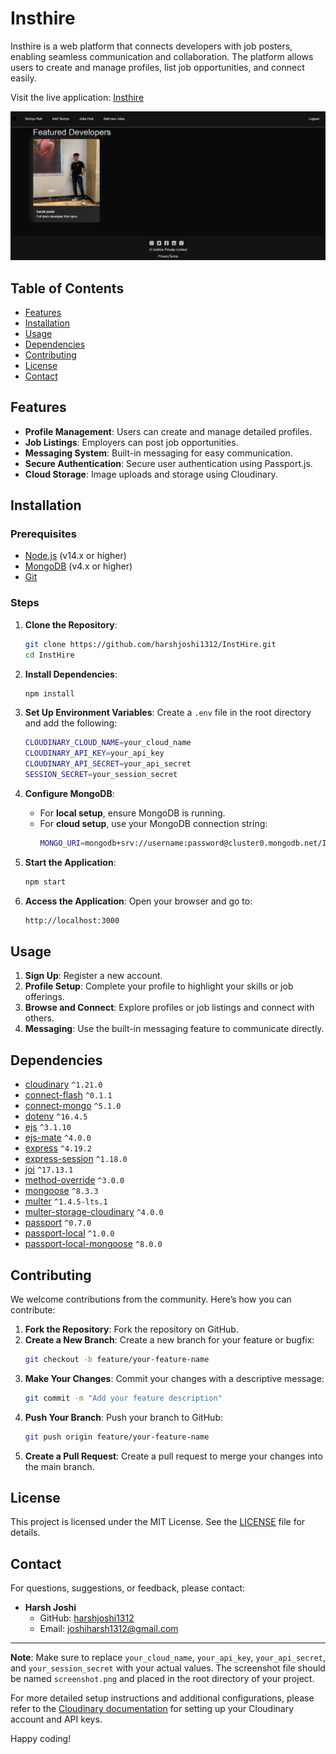 ﻿# Insthire

Insthire is a web platform that connects developers with job posters, enabling seamless communication and collaboration. The platform allows users to create and manage profiles, list job opportunities, and connect easily.

Visit the live application: [Insthire](https://insthire.onrender.com/first)

![Insthire Screenshot](./screenshot1.png.png)

## Table of Contents
- [Features](#features)
- [Installation](#installation)
- [Usage](#usage)
- [Dependencies](#dependencies)
- [Contributing](#contributing)
- [License](#license)
- [Contact](#contact)

## Features
- **Profile Management**: Users can create and manage detailed profiles.
- **Job Listings**: Employers can post job opportunities.
- **Messaging System**: Built-in messaging for easy communication.
- **Secure Authentication**: Secure user authentication using Passport.js.
- **Cloud Storage**: Image uploads and storage using Cloudinary.

## Installation

### Prerequisites
- [Node.js](https://nodejs.org/) (v14.x or higher)
- [MongoDB](https://www.mongodb.com/) (v4.x or higher)
- [Git](https://git-scm.com/)

### Steps

1. **Clone the Repository**:
    ```bash
    git clone https://github.com/harshjoshi1312/InstHire.git
    cd InstHire
    ```

2. **Install Dependencies**:
    ```bash
    npm install
    ```

3. **Set Up Environment Variables**:
    Create a `.env` file in the root directory and add the following:
    ```bash
    CLOUDINARY_CLOUD_NAME=your_cloud_name
    CLOUDINARY_API_KEY=your_api_key
    CLOUDINARY_API_SECRET=your_api_secret
    SESSION_SECRET=your_session_secret
    ```

4. **Configure MongoDB**:
    - For **local setup**, ensure MongoDB is running.
    - For **cloud setup**, use your MongoDB connection string:
      ```bash
      MONGO_URI=mongodb+srv://username:password@cluster0.mongodb.net/InstHire?retryWrites=true&w=majority
      ```

5. **Start the Application**:
    ```bash
    npm start
    ```

6. **Access the Application**:
    Open your browser and go to:
    ```bash
    http://localhost:3000
    ```

## Usage

1. **Sign Up**: Register a new account.
2. **Profile Setup**: Complete your profile to highlight your skills or job offerings.
3. **Browse and Connect**: Explore profiles or job listings and connect with others.
4. **Messaging**: Use the built-in messaging feature to communicate directly.

## Dependencies

- [cloudinary](https://www.npmjs.com/package/cloudinary) `^1.21.0`
- [connect-flash](https://www.npmjs.com/package/connect-flash) `^0.1.1`
- [connect-mongo](https://www.npmjs.com/package/connect-mongo) `^5.1.0`
- [dotenv](https://www.npmjs.com/package/dotenv) `^16.4.5`
- [ejs](https://www.npmjs.com/package/ejs) `^3.1.10`
- [ejs-mate](https://www.npmjs.com/package/ejs-mate) `^4.0.0`
- [express](https://www.npmjs.com/package/express) `^4.19.2`
- [express-session](https://www.npmjs.com/package/express-session) `^1.18.0`
- [joi](https://www.npmjs.com/package/joi) `^17.13.1`
- [method-override](https://www.npmjs.com/package/method-override) `^3.0.0`
- [mongoose](https://www.npmjs.com/package/mongoose) `^8.3.3`
- [multer](https://www.npmjs.com/package/multer) `^1.4.5-lts.1`
- [multer-storage-cloudinary](https://www.npmjs.com/package/multer-storage-cloudinary) `^4.0.0`
- [passport](https://www.npmjs.com/package/passport) `^0.7.0`
- [passport-local](https://www.npmjs.com/package/passport-local) `^1.0.0`
- [passport-local-mongoose](https://www.npmjs.com/package/passport-local-mongoose) `^8.0.0`

## Contributing

We welcome contributions from the community. Here’s how you can contribute:

1. **Fork the Repository**: Fork the repository on GitHub.
2. **Create a New Branch**: Create a new branch for your feature or bugfix:
    ```bash
    git checkout -b feature/your-feature-name
    ```
3. **Make Your Changes**: Commit your changes with a descriptive message:
    ```bash
    git commit -m "Add your feature description"
    ```
4. **Push Your Branch**: Push your branch to GitHub:
    ```bash
    git push origin feature/your-feature-name
    ```
5. **Create a Pull Request**: Create a pull request to merge your changes into the main branch.

## License

This project is licensed under the MIT License. See the [LICENSE](./LICENSE) file for details.

## Contact

For questions, suggestions, or feedback, please contact:

- **Harsh Joshi**
  - GitHub: [harshjoshi1312](https://github.com/harshjoshi1312)
  - Email: joshiharsh1312@gmail.com

---

**Note**: Make sure to replace `your_cloud_name`, `your_api_key`, `your_api_secret`, and `your_session_secret` with your actual values. The screenshot file should be named `screenshot.png` and placed in the root directory of your project.

For more detailed setup instructions and additional configurations, please refer to the [Cloudinary documentation](https://cloudinary.com/documentation) for setting up your Cloudinary account and API keys.

Happy coding!
